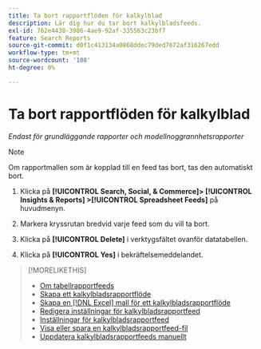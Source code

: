 ```yaml
---
title: Ta bort rapportflöden för kalkylblad
description: Lär dig hur du tar bort kalkylbladsfeeds.
exl-id: 762e4438-3986-4ae9-92af-335563c23bf7
feature: Search Reports
source-git-commit: d0f1c413134a0868ddec79ded7672af316267edd
workflow-type: tm+mt
source-wordcount: '108'
ht-degree: 0%

---
```


# Ta bort rapportflöden för kalkylblad

*Endast för grundläggande rapporter och modellnoggrannhetsrapporter*

>[!NOTE]
>
>Om rapportmallen som är kopplad till en feed tas bort, tas den automatiskt bort.

1. Klicka på **[!UICONTROL Search, Social, & Commerce]> [!UICONTROL Insights & Reports] >[!UICONTROL Spreadsheet Feeds]** på huvudmenyn.

1. Markera kryssrutan bredvid varje feed som du vill ta bort.

1. Klicka på **[!UICONTROL Delete]** i verktygsfältet ovanför datatabellen.

1. Klicka på **[!UICONTROL Yes]** i bekräftelsemeddelandet.

>[!MORELIKETHIS]
>
>* [Om tabellrapportfeeds](spreadsheet-feed-about.md)
>* [Skapa ett kalkylbladsrapportflöde](spreadsheet-feed-create.md)
>* [Skapa en [!DNL Excel] mall för ett kalkylbladsrapportflöde](spreadsheet-feed-create-excel-template.md)
>* [Redigera inställningar för kalkylbladsrapportfeed](spreadsheet-feed-edit.md)
>* [Inställningar för kalkylbladsrapportfeed](spreadsheet-feed-settings.md)
>* [Visa eller spara en kalkylbladsrapportfeed-fil](spreadsheet-feed-view-or-save.md)
>* [Uppdatera kalkylbladsrapportfeeds manuellt](spreadsheet-feed-refresh.md)

